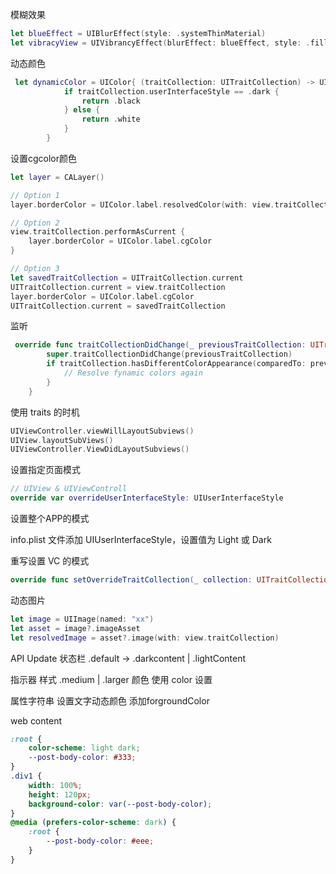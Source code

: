 模糊效果
```swift
let blueEffect = UIBlurEffect(style: .systemThinMaterial)        
let vibracyView = UIVibrancyEffect(blurEffect: blueEffect, style: .fill)
```

动态颜色
```swift
 let dynamicColor = UIColor{ (traitCollection: UITraitCollection) -> UIColor in
            if traitCollection.userInterfaceStyle == .dark {
                return .black
            } else {
                return .white
            }
        }
```

设置cgcolor颜色

```swift
let layer = CALayer()

// Option 1
layer.borderColor = UIColor.label.resolvedColor(with: view.traitCollection).cgColor

// Option 2
view.traitCollection.performAsCurrent {
    layer.borderColor = UIColor.label.cgColor
}

// Option 3
let savedTraitCollection = UITraitCollection.current
UITraitCollection.current = view.traitCollection
layer.borderColor = UIColor.label.cgColor
UITraitCollection.current = savedTraitCollection

```

监听
```swift
 override func traitCollectionDidChange(_ previousTraitCollection: UITraitCollection?) {
        super.traitCollectionDidChange(previousTraitCollection)
        if traitCollection.hasDifferentColorAppearance(comparedTo: previousTraitCollection) {
            // Resolve fynamic colors again
        }
    }
```
使用 traits 的时机
```swift
UIViewController.viewWillLayoutSubviews()
UIView.layoutSubViews()
UIViewController.ViewDidLayoutSubviews()
```

设置指定页面模式

```swift
// UIView & UIViewControll
override var overrideUserInterfaceStyle: UIUserInterfaceStyle
```

设置整个APP的模式

info.plist 文件添加 UIUserInterfaceStyle，设置值为 Light 或 Dark


重写设置 VC 的模式
```swift
override func setOverrideTraitCollection(_ collection: UITraitCollection?, forChild childViewController: UIViewController)
```

动态图片

```swift
let image = UIImage(named: "xx")
let asset = image?.imageAsset
let resolvedImage = asset?.image(with: view.traitCollection)
```




API Update 
状态栏
.default -> .darkcontent | .lightContent

指示器
样式 .medium | .larger 
颜色 使用 color 设置

属性字符串
设置文字动态颜色 添加forgroundColor


web content
```css
:root {
    color-scheme: light dark;
    --post-body-color: #333;
}
.div1 {
    width: 100%;
    height: 120px;
    background-color: var(--post-body-color);
}
@media (prefers-color-scheme: dark) {
    :root {
        --post-body-color: #eee;
    }
}
```